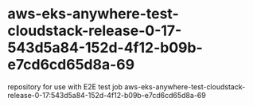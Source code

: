 # aws-eks-anywhere-test-cloudstack-release-0-17-543d5a84-152d-4f12-b09b-e7cd6cd65d8a-69
repository for use with E2E test job aws-eks-anywhere-test-cloudstack-release-0-17:543d5a84-152d-4f12-b09b-e7cd6cd65d8a-69
